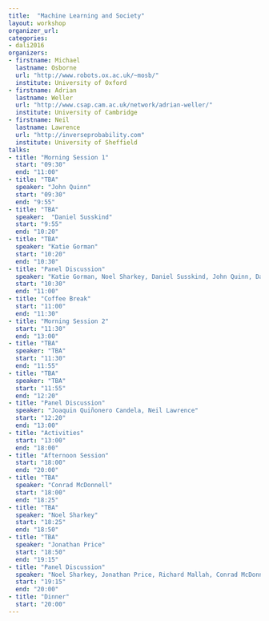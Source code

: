 ```yaml
---
title:  "Machine Learning and Society"
layout: workshop
organizer_url: 
categories:
- dali2016
organizers:
- firstname: Michael 
  lastname: Osborne
  url: "http://www.robots.ox.ac.uk/~mosb/"
  institute: University of Oxford
- firstname: Adrian
  lastname: Weller
  url: "http://www.csap.cam.ac.uk/network/adrian-weller/"
  institute: University of Cambridge
- firstname: Neil
  lastname: Lawrence
  url: "http://inverseprobability.com"
  institute: University of Sheffield
talks:
- title: "Morning Session 1"
  start: "09:30"
  end: "11:00"
- title: "TBA"
  speaker: "John Quinn"
  start: "09:30"
  end: "9:55"
- title: "TBA"
  speaker:  "Daniel Susskind"
  start: "9:55"
  end: "10:20"
- title: "TBA"
  speaker: "Katie Gorman"
  start: "10:20"
  end: "10:30"
- title: "Panel Discussion"
  speaker: "Katie Gorman, Noel Sharkey, Daniel Susskind, John Quinn, Danielle Belgrave"
  start: "10:30"
  end: "11:00"
- title: "Coffee Break"
  start: "11:00"
  end: "11:30"
- title: "Morning Session 2"
  start: "11:30" 
  end: "13:00"
- title: "TBA"
  speaker: "TBA"
  start: "11:30" 
  end: "11:55"
- title: "TBA"
  speaker: "TBA"
  start: "11:55" 
  end: "12:20"
- title: "Panel Discussion"
  speaker: "Joaquin Quiñonero Candela, Neil Lawrence"
  start: "12:20" 
  end: "13:00"
- title: "Activities"
  start: "13:00"
  end: "18:00"
- title: "Afternoon Session"
  start: "18:00"
  end: "20:00"
- title: "TBA"
  speaker: "Conrad McDonnell"
  start: "18:00"
  end: "18:25"
- title: "TBA"
  speaker: "Noel Sharkey"
  start: "18:25"
  end: "18:50"
- title: "TBA"
  speaker: "Jonathan Price"
  start: "18:50"
  end: "19:15"
- title: "Panel Discussion"
  speaker: "Noel Sharkey, Jonathan Price, Richard Mallah, Conrad McDonnell, Adrian Weller"
  start: "19:15"
  end: "20:00"
- title: "Dinner"
  start: "20:00"
---
```

